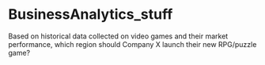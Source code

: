# BusinessAnalytics_stuff
Based on historical data collected on video games and their market performance, which region should Company X launch their new RPG/puzzle game?
